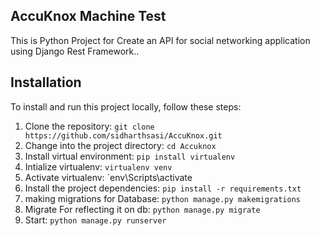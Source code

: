 ## AccuKnox Machine Test

This is Python Project for Create an API for social networking application using Django Rest Framework..


## Installation

To install and run this project locally, follow these steps:

1. Clone the repository: `git clone  https://github.com/sidharthsasi/AccuKnox.git`
2. Change into the project directory: `cd Accuknox`
3. Install virtual environment: `pip install virtualenv`
4. Intialize virtualenv: `virtualenv venv`
5. Activate virtualenv: `env\Scripts\activate
6. Install the project dependencies: `pip install -r requirements.txt`
7. making migrations for Database: `python manage.py makemigrations`
8. Migrate For reflecting it on db: `python manage.py migrate`
9. Start: `python manage.py runserver`
